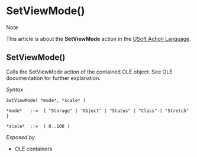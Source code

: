 # SetViewMode()



> [!NOTE]
> This article is about the **SetViewMode** action in the [USoft Action Language](/docs/Task%20flow/Action%20Language%20reference/USoft%20Action%20Language.md).

## **SetViewMode()**

Calls the SetViewMode action of the contained OLE object. See OLE documentation for further explanation.

*Syntax*

```
SetViewMode( *mode*, *scale* )

*mode*   ::=  { "Storage" | "Object" | "Status" | "Class" | "Stretch" }

*scale*  ::=  ( 0..100 ) 
```

*Exposed by*

- OLE containers